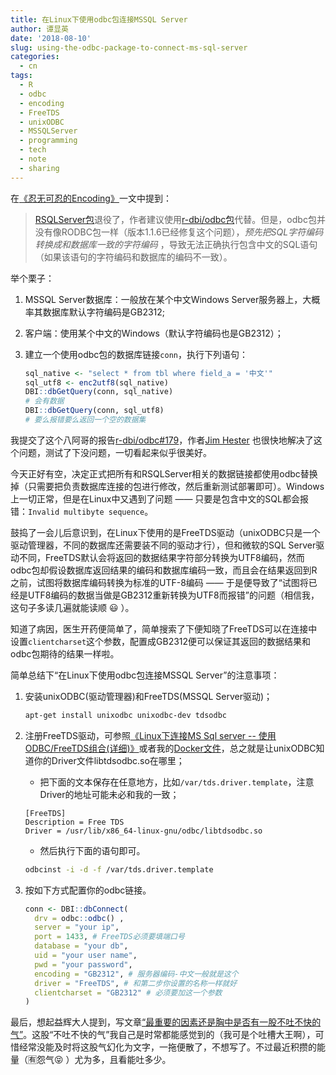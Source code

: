 ```yaml
---
title: 在Linux下使用odbc包连接MSSQL Server
author: 谭显英
date: '2018-08-10'
slug: using-the-odbc-package-to-connect-ms-sql-server
categories:
  - cn
tags:
  - R
  - odbc
  - encoding
  - FreeTDS
  - unixODBC
  - MSSQLServer
  - programming
  - tech
  - note
  - sharing
---
```


在[《忍无可忍的Encoding》](/post/2018/05/07/cant-bear-with-encoding-any-longer/)一文中提到：

> [RSQLServer包](https://github.com/imanuelcostigan/RSQLServer)退役了，作者建议使用[r-dbi/odbc包](https://github.com/r-dbi/odbc)代替。但是，odbc包并没有像RODBC包一样（版本1.1.6已经修复这个问题），_预先把SQL字符编码转换成和数据库一致的字符编码_ ，导致无法正确执行包含中文的SQL语句（如果该语句的字符编码和数据库的编码不一致）。

举个栗子：

1. MSSQL Server数据库：一般放在某个中文Windows Server服务器上，大概率其数据库默认字符编码是GB2312;
1. 客户端：使用某个中文的Windows（默认字符编码也是GB2312）；
1. 建立一个使用odbc包的数据库链接`conn`，执行下列语句：

    ```r
    sql_native <- "select * from tbl where field_a = '中文'"
    sql_utf8 <- enc2utf8(sql_native)
    DBI::dbGetQuery(conn, sql_native)
    # 会有数据
    DBI::dbGetQuery(conn, sql_utf8)
    # 要么报错要么返回一个空的数据集
    ```

我提交了这个八阿哥的报告[r-dbi/odbc#179](https://github.com/r-dbi/odbc/issues/179)，作者[Jim Hester](https://github.com/jimhester) 也很快地解决了这个问题，测试了下没问题，一切看起来似乎很美好。

今天正好有空，决定正式把所有和RSQLServer相关的数据链接都使用odbc替换掉（只需要把负责数据库连接的包进行修改，然后重新测试部署即可）。Windows上一切正常，但是在Linux中又遇到了问题 —— 只要是包含中文的SQL都会报错：`Invalid multibyte sequence`。

鼓捣了一会儿后意识到，在Linux下使用的是FreeTDS驱动（unixODBC只是一个驱动管理器，不同的数据库还需要装不同的驱动才行），但和微软的SQL Server驱动不同，FreeTDS默认会将返回的数据结果字符部分转换为UTF8编码，然而odbc包却假设数据库返回结果的编码和数据库编码一致，而且会在结果返回到R之前，试图将数据库编码转换为标准的UTF-8编码 —— 于是便导致了“试图将已经是UTF8编码的数据当做是GB2312重新转换为UTF8而报错”的问题（相信我，这句子多读几遍就能读顺 :smiley: ）。

知道了病因，医生开药便简单了，简单搜索了下便知晓了FreeTDS可以在连接中设置`clientcharset`这个参数，配置成GB2312便可以保证其返回的数据结果和odbc包期待的结果一样啦。

简单总结下“在Linux下使用odbc包连接MSSQL Server”的注意事项：

1. 安装unixODBC(驱动管理器)和FreeTDS(MSSQL Server驱动)；

    ```bash
    apt-get install unixodbc unixodbc-dev tdsodbc
    ```
    
1. 注册FreeTDS驱动，可参照[《Linux下连接MS Sql server -- 使用ODBC/FreeTDS组合(详细)》](http://www.cnblogs.com/lexus/archive/2012/09/26/2704382.html)或者我的[Docker文件](https://github.com/shrektan/rdocker/blob/master/rdocker4working/Dockerfile#L69)，总之就是让unixODBC知道你的Driver文件libtdsodbc.so在哪里；
    
    - 把下面的文本保存在任意地方，比如`/var/tds.driver.template`，注意Driver的地址可能未必和我的一致；
    ```
    [FreeTDS]
    Description = Free TDS
    Driver = /usr/lib/x86_64-linux-gnu/odbc/libtdsodbc.so
    ```
    
    - 然后执行下面的语句即可。
    ```bash
    odbcinst -i -d -f /var/tds.driver.template
    ```

1. 按如下方式配置你的odbc链接。

    ```r
    conn <- DBI::dbConnect(
      drv = odbc::odbc() ,
      server = "your ip",
      port = 1433, # FreeTDS必须要填端口号
      database = "your db",
      uid = "your user name",
      pwd = "your password",
      encoding = "GB2312", # 服务器编码-中文一般就是这个
      driver = "FreeTDS", # 和第二步你设置的名称一样就好
      clientcharset = "GB2312" # 必须要加这一个参数
    )
    ```


最后，想起益辉大人提到，写文章[“最重要的因素还是胸中是否有一股不吐不快的气”](https://yihui.name/cn/2018/07/fluent-essay/)。这股“不吐不快的气”我自己是时常都能感觉到的（我可是个吐槽大王啊），可惜经常没能及时将这股气幻化为文字，一拖便散了，不想写了。不过最近积攒的能量（:u6709:怨气:stuck_out_tongue_closed_eyes:	）尤为多，且看能吐多少。
